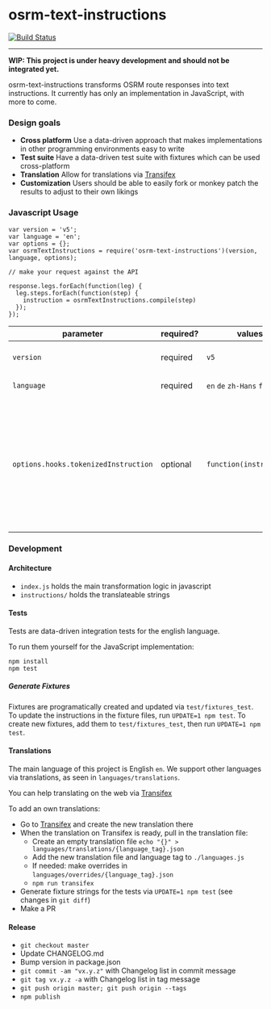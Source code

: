 # osrm-text-instructions

[![Build Status](https://travis-ci.org/Project-OSRM/osrm-text-instructions.svg?branch=master)](https://travis-ci.org/Project-OSRM/osrm-text-instructions)

----

__WIP: This project is under heavy development and should not be integrated yet.__

osrm-text-instructions transforms OSRM route responses into text instructions. It currently has only an implementation in JavaScript, with more to come.

### Design goals

- __Cross platform__ Use a data-driven approach that makes implementations in other programming environments easy to write
- __Test suite__ Have a data-driven test suite with fixtures which can be used cross-platform
- __Translation__ Allow for translations via [Transifex](https://www.transifex.com/project-osrm/osrm-text-instructions/)
- __Customization__ Users should be able to easily fork or monkey patch the results to adjust to their own likings

### Javascript Usage

```
var version = 'v5';
var language = 'en';
var options = {};
var osrmTextInstructions = require('osrm-text-instructions')(version, language, options);

// make your request against the API

response.legs.forEach(function(leg) {
  leg.steps.forEach(function(step) {
    instruction = osrmTextInstructions.compile(step)
  });
});
```

parameter | required? | values | description
---|----|----|---
`version` | required | `v5` | Major OSRM version
`language` | required | `en` `de` `zh-Hans` `fr` `nl` `ru` | Language identifier
`options.hooks.tokenizedInstruction` | optional | `function(instruction)` | A function to change the raw instruction string before tokens are replaced. Useful to inject custom markup for tokens

### Development
#### Architecture

- `index.js` holds the main transformation logic in javascript
- `instructions/` holds the translateable strings

#### Tests

Tests are data-driven integration tests for the english language.

To run them yourself for the JavaScript implementation:

```
npm install
npm test
```

##### Generate Fixtures

Fixtures are programatically created and updated via `test/fixtures_test`. To update the instructions in the fixture files, run `UPDATE=1 npm test`. To create new fixtures, add them to `test/fixtures_test`, then run `UPDATE=1 npm test`.

#### Translations

The main language of this project is English `en`. We support other languages via translations, as seen in `languages/translations`.

You can help translating on the web via [Transifex](https://www.transifex.com/project-osrm/osrm-text-instructions/)

To add an own translations:

- Go to [Transifex](https://www.transifex.com/project-osrm/osrm-text-instructions/) and create the new translation there
- When the translation on Transifex is ready, pull in the translation file:
  - Create an empty translation file `echo "{}" > languages/translations/{language_tag}.json`
  - Add the new translation file and language tag to `./languages.js`
  - If needed: make overrides in `languages/overrides/{language_tag}.json`
  - `npm run transifex`
- Generate fixture strings for the tests via `UPDATE=1 npm test` (see changes in `git diff`)
- Make a PR

#### Release

- `git checkout master`
- Update CHANGELOG.md
- Bump version in package.json
- `git commit -am "vx.y.z"` with Changelog list in commit message
- `git tag vx.y.z -a` with Changelog list in tag message
- `git push origin master; git push origin --tags`
- `npm publish`
